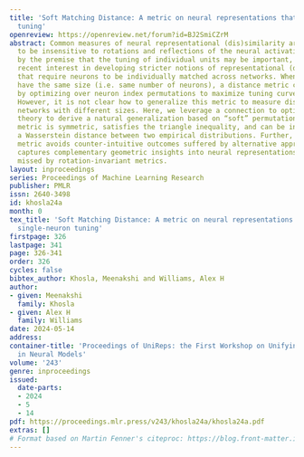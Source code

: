 ```yaml
---
title: 'Soft Matching Distance: A metric on neural representations that captures single-neuron
  tuning'
openreview: https://openreview.net/forum?id=BJ2SmiCZrM
abstract: Common measures of neural representational (dis)similarity are designed
  to be insensitive to rotations and reflections of the neural activation space. Motivated
  by the premise that the tuning of individual units may be important, there has been
  recent interest in developing stricter notions of representational (dis)similarity
  that require neurons to be individually matched across networks. When two networks
  have the same size (i.e. same number of neurons), a distance metric can be formulated
  by optimizing over neuron index permutations to maximize tuning curve alignment.
  However, it is not clear how to generalize this metric to measure distances between
  networks with different sizes. Here, we leverage a connection to optimal transport
  theory to derive a natural generalization based on “soft” permutations. The resulting
  metric is symmetric, satisfies the triangle inequality, and can be interpreted as
  a Wasserstein distance between two empirical distributions. Further, our proposed
  metric avoids counter-intuitive outcomes suffered by alternative approaches, and
  captures complementary geometric insights into neural representations that are entirely
  missed by rotation-invariant metrics.
layout: inproceedings
series: Proceedings of Machine Learning Research
publisher: PMLR
issn: 2640-3498
id: khosla24a
month: 0
tex_title: 'Soft Matching Distance: A metric on neural representations that captures
  single-neuron tuning'
firstpage: 326
lastpage: 341
page: 326-341
order: 326
cycles: false
bibtex_author: Khosla, Meenakshi and Williams, Alex H
author:
- given: Meenakshi
  family: Khosla
- given: Alex H
  family: Williams
date: 2024-05-14
address:
container-title: 'Proceedings of UniReps: the First Workshop on Unifying Representations
  in Neural Models'
volume: '243'
genre: inproceedings
issued:
  date-parts:
  - 2024
  - 5
  - 14
pdf: https://proceedings.mlr.press/v243/khosla24a/khosla24a.pdf
extras: []
# Format based on Martin Fenner's citeproc: https://blog.front-matter.io/posts/citeproc-yaml-for-bibliographies/
---
```

